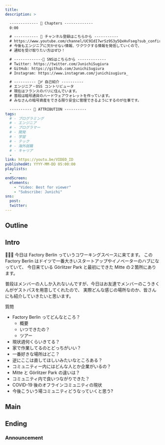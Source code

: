```yaml
---
title:
description: >

  ------------- 📌 Chapters -------------
  0:00

  # ----------- 🔔 チャンネル登録はこちらから -----------
  # https://www.youtube.com/channel/UC9IdI7wrSz9S3y5QxHvFseg?sub_confirmation=1
  # 今後もエンジニアに欠かせない情報、ワクワクする情報を発信していくので、
  # 通知を受け取りたい方はぜひ！

  # -------------📱 SNSはこちらから -------------
  # Twitter: https://twitter.com/JunichiSugiura
  # GitHub: https://github.com/JunichiSugiura
  # Instagram: https://www.instagram.com/junichisugiura_

  # ---------- 💁‍♂️ 自己紹介 ----------
  # エンジニア・OSS コントリビュータ
  # 現在はフランスのパリに住んでいます。
  # 普段は暗号通貨のハードウェアウォレットを作っています。
  # みなさんの暗号資産をできる限り安全に管理できるようにするのが仕事です。

  ---------- 🙏 ATTRIBUTION ----------
tags:
  # - プログラミング
  # - エンジニア
  # - プログラマー
  # - 開発
  # - 学習
  # - テック
  # - 海外就職
  # - キャリア
  -
link: https://youtu.be/VIDEO_ID
publishedAt: YYYY-MM-DD 05:00:00
playlists:
  -
endScreen:
  elements:
    - "Video: Best for viewer"
    - "Subscribe: Junichi"
sns:
  post:
  twitter:
---
```


## Outline

## Intro

👏👏👏
今日は Factory Berlin っていうコワーキングスペースに来てます。
この Factory Berlin はドイツで一番大きいスタートアップやイノベーターのハブになっていて、
今日来ている Görlitzer Park と最初にできた Mitte の２箇所にあります。

普段はメンバーの人しか入れないんですが、今日はお友達でメンバーのこうきくんがゲストパスを用意してくれたので、
実際どんな感じの場所なのか、皆さんにも紹介していきたいと思います。

質問

- Factory Berlin ってどんなところ？
  - 概要
  - いつできたの？
  - ツアー
- 現状週何くらいきてる？
- 家で作業してるのとどっちがいい？
- 一番好きな場所はどこ？
- 逆にここは直してほしいみたいなところある？
- コミュニティー内にはどんな人とか企業がいるの？
- Mitte と Görlitzer Park の違いは？
- コミュニティ内で良いつながりできた？
- COVID-19 後のオフラインコミュニティの現状
- 今後こういう場コミュニティどうなっていくと思う?

## Main

## Ending

### Announcement
